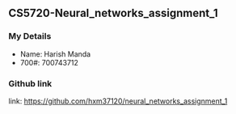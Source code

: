 ## CS5720-Neural_networks_assignment_1

### My Details

- Name: Harish Manda
- 700#: 700743712

### Github link 
link: https://github.com/hxm37120/neural_networks_assignment_1
